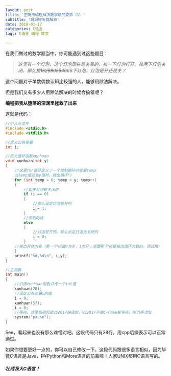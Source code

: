 ```yaml
---
layout: post
title: '正确用编程解决数学题的姿势（1）'
subtitle: '妈妈你听我解释！'
date: 2018-01-17
categories: C语言
tags: C语言 编程 数学

---
```

在我们做过的数学题当中，你可能遇到过这些题目：

> *这里有一个灯泡，这个灯泡现在是关着的，拉一下灯泡打开，拉两下灯泡关闭，那么拉~~152680554~~666下灯泡，灯泡是开还是关？*

这个问题对于单数偶数认知比较强的人，能够用除法解决。

但是我们又有多少人用除法解决的时候会搞错呢？

**编程把我从堕落的深渊里拯救了出来**

这就是代码：

```C
//引入头文件
#include <stdio.h>
#include <stdlib.h>

//定义公有变量
int i;

//定义循环函数xunhuan
void xunhuan(int y)
{
	/*这里for循环定义了一个控制循环的变量temp
    当temp值达到y值时，跳出循环*/
	for (int temp = 0; temp < y; temp++)
	{
    	//如果灯泡是关闭的
		if (i == 0)
		{
        	//那么设定灯泡是开的
			i = 1;
		}
        //否则的话
		else
		{
        	//灯泡是开的，那么设定灯泡为关闭的
			i = 0;
		}
    //输出具体内容（第一个%d值0为关，1为开；后面那个%d是输出循环次数的，调试用）
	}
	printf("%d,%d\n", i,y);
}

//主函数
int main()
{
	//引用xunhuan函数并传一个int值
	xunhuan(20);
    //设定公有变量i的值
	i = 0;
	xunhuan(57);
	i = 0;
    //等待。这里我用的是VS2017编译的，VS2017不像C-Free会等待，所以手动加
	system("pause");
}
```

See，看起来也没有那么难懂对吧。这段代码只有28行，用cpp后缀表示可以正常通过。

如果你想要更好一点的，你可以自己修改一下。这段代码跟很多语言相似，因为毕竟C语言是Java，~~PY~~Python和More语言的前辈嘛！人家UNIX都用C语言写的。

##### 壮哉我大C语言！